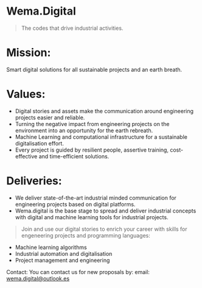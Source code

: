 # Wema.Digital
> The codes that drive industrial activities.

# Mission:

Smart digital solutions for all sustainable projects and an earth breath.

# Values:

-	Digital stories and assets make the communication around engineering projects easier and reliable.
-	Turning the negative impact from engineering projects on the environment into an opportunity for the earth rebreath.
-	Machine Learning and computational infrastructure for a sustainable digitalisation effort.
-	 Every project is guided by resilient people, assertive training, cost-effective and time-efficient solutions.

# Deliveries: 

-	We deliver state-of-the-art industrial minded communication for engineering projects based on digital platforms.
-	Wema.digital is the base stage to spread and deliver industrial concepts  with digital and machine learning tools for industrial projects.

> Join and use our digital stories to enrich your career with skills for engeneering projects and programming languages:

- Machine learning algorithms
- Industrial automation and digitalisation
- Project management and engineering

Contact: 
You can contact us for new proposals by:
email: wema.digital@outlook.es


